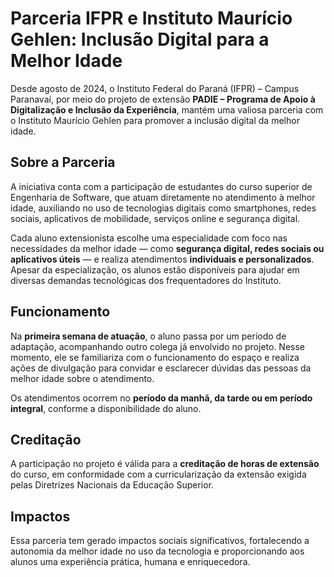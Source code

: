 # Parceria IFPR e Instituto Maurício Gehlen: Inclusão Digital para a Melhor Idade

Desde agosto de 2024, o Instituto Federal do Paraná (IFPR) – Campus Paranavaí, por meio do projeto de extensão **PADIE – Programa de Apoio à Digitalização e Inclusão da Experiência**, mantém uma valiosa parceria com o Instituto Maurício Gehlen para promover a inclusão digital da melhor idade.

## Sobre a Parceria

A iniciativa conta com a participação de estudantes do curso superior de Engenharia de Software, que atuam diretamente no atendimento à melhor idade, auxiliando no uso de tecnologias digitais como smartphones, redes sociais, aplicativos de mobilidade, serviços online e segurança digital.

Cada aluno extensionista escolhe uma especialidade com foco nas necessidades da melhor idade — como **segurança digital, redes sociais ou aplicativos úteis** — e realiza atendimentos **individuais e personalizados**. Apesar da especialização, os alunos estão disponíveis para ajudar em diversas demandas tecnológicas dos frequentadores do Instituto.

## Funcionamento

Na **primeira semana de atuação**, o aluno passa por um período de adaptação, acompanhando outro colega já envolvido no projeto. Nesse momento, ele se familiariza com o funcionamento do espaço e realiza ações de divulgação para convidar e esclarecer dúvidas das pessoas da melhor idade sobre o atendimento.

Os atendimentos ocorrem no **período da manhã, da tarde ou em período integral**, conforme a disponibilidade do aluno.

## Creditação

A participação no projeto é válida para a **creditação de horas de extensão** do curso, em conformidade com a curricularização da extensão exigida pelas Diretrizes Nacionais da Educação Superior.

## Impactos

Essa parceria tem gerado impactos sociais significativos, fortalecendo a autonomia da melhor idade no uso da tecnologia e proporcionando aos alunos uma experiência prática, humana e enriquecedora.
